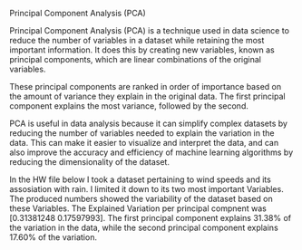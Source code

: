 Principal Component Analysis (PCA)

Principal Component Analysis (PCA) is a technique used in data science to reduce the number of variables in a dataset while retaining the most important information. It does this by creating new variables, known as principal components, which are linear combinations of the original variables.

These principal components are ranked in order of importance based on the amount of variance they explain in the original data. The first principal component explains the most variance, followed by the second.

PCA is useful in data analysis because it can simplify complex datasets by reducing the number of variables needed to explain the variation in the data. This can make it easier to visualize and interpret the data, and can also improve the accuracy and efficiency of machine learning algorithms by reducing the dimensionality of the dataset.

In the HW file below I took a dataset pertaining to wind speeds and its assosiation with rain. I limited it down to its two most important Variables. The produced numbers showed the variability of the dataset based on these Variables. The Explained Variation per principal compnent was [0.31381248 0.17597993]. The first principal component explains 31.38% of the variation in the data, while the second principal component explains 17.60% of the variation. 
